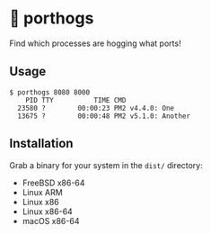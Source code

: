 # 🐷 porthogs

Find which processes are hogging what ports!

## Usage

```
$ porthogs 8080 8000
    PID TTY          TIME CMD 
  23580 ?        00:00:23 PM2 v4.4.0: One
  13675 ?        00:00:48 PM2 v5.1.0: Another
```

## Installation

Grab a binary for your system in the `dist/` directory:

* FreeBSD x86-64
* Linux ARM
* Linux x86
* Linux x86-64
* macOS x86-64
